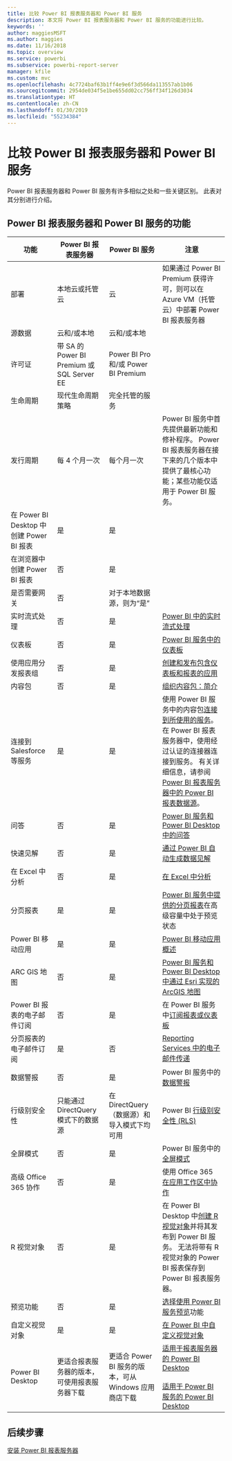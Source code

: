 ```yaml
---
title: 比较 Power BI 报表服务器和 Power BI 服务
description: 本文将 Power BI 报表服务器和 Power BI 服务的功能进行比较。
keywords: ''
author: maggiesMSFT
ms.author: maggies
ms.date: 11/16/2018
ms.topic: overview
ms.service: powerbi
ms.subservice: powerbi-report-server
manager: kfile
ms.custom: mvc
ms.openlocfilehash: 4c7724baf63b1ff4e9e6f3d566da113557ab1b06
ms.sourcegitcommit: 2954de034f5e1be655dd02cc756ff34f126d3034
ms.translationtype: HT
ms.contentlocale: zh-CN
ms.lasthandoff: 01/30/2019
ms.locfileid: "55234384"
---
```

# <a name="comparing-power-bi-report-server-and-the-power-bi-service"></a>比较 Power BI 报表服务器和 Power BI 服务

Power BI 报表服务器和 Power BI 服务有许多相似之处和一些关键区别。 此表对其分别进行介绍。

## <a name="features-of-power-bi-report-server-and-the-power-bi-service"></a>Power BI 报表服务器和 Power BI 服务的功能

| 功能 | Power BI 报表服务器 | Power BI 服务 | 注意
|---------|---------|---------|---------|
| 部署 | 本地云或托管云 | 云 | 如果通过 Power BI Premium 获得许可，则可以在 Azure VM（托管云）中部署 Power BI 报表服务器
| 源数据 | 云和/或本地 | 云和/或本地 |  
| 许可证 | 带 SA 的 Power BI Premium 或 SQL Server EE | Power BI Pro 和/或 Power BI Premium |  
| 生命周期 | 现代生命周期策略 | 完全托管的服务 |  
| 发行周期 | 每 4 个月一次 | 每个月一次 | Power BI 服务中首先提供最新功能和修补程序。 Power BI 报表服务器在接下来的几个版本中提供了最核心功能；某些功能仅适用于 Power BI 服务。
| 在 Power BI Desktop 中创建 Power BI 报表 | 是 | 是 |  
| 在浏览器中创建 Power BI 报表 | 否 | 是 |  
| 是否需要网关 | 否 | 对于本地数据源，则为“是” |  
| 实时流式处理 | 否 | 是 | [Power BI 中的实时流式处理](../service-real-time-streaming.md)
| 仪表板 | 否 | 是 | [Power BI 服务中的仪表板](../consumer/end-user-dashboards.md) 
| 使用应用分发报表组 | 否 | 是 | [创建和发布包含仪表板和报表的应用](../service-create-distribute-apps.md) 
| 内容包 | 否 | 是 | [组织内容包：简介](../service-organizational-content-pack-introduction.md) 
| 连接到 Salesforce 等服务 | 是 | 是 | 使用 Power BI 服务中的内容包[连接到所使用的服务](../service-connect-to-services.md)。 在 Power BI 报表服务器中，使用经过认证的连接器连接到服务。 有关详细信息，请参阅 [Power BI 报表服务器中的 Power BI 报表数据源](data-sources.md)。
| 问答 | 否 | 是 | [Power BI 服务和 Power BI Desktop 中的问答](../consumer/end-user-q-and-a.md) 
| 快速见解 | 否 | 是 | [通过 Power BI 自动生成数据见解](../consumer/end-user-insights.md) 
| 在 Excel 中分析 | 否 | 是 | [在 Excel 中分析](../service-analyze-in-excel.md) 
| 分页报表 | 是 | 是 | [Power BI 服务中提供的分页报表](../paginated-reports-report-builder-power-bi.md)在高级容量中处于预览状态
| Power BI 移动应用 | 是 | 是 | [Power BI 移动应用概述](../consumer/mobile/mobile-apps-for-mobile-devices.md) 
| ARC GIS 地图 | 否 | 是 | [Power BI 服务和 Power BI Desktop 中通过 Esri 实现的 ArcGIS 地图](../visuals/power-bi-visualization-arcgis.md)
| Power BI 报表的电子邮件订阅 | 否 | 是 | 在 Power BI 服务中[订阅报表或仪表板](../consumer/end-user-subscribe.md) 
| 分页报表的电子邮件订阅 | 是 | 否 | [Reporting Services 中的电子邮件传递](https://docs.microsoft.com/sql/reporting-services/subscriptions/e-mail-delivery-in-reporting-services)  
| 数据警报 | 否 | 是 | Power BI 服务中的[数据警报](../service-set-data-alerts.md)
| 行级别安全性 | 只能通过 DirectQuery 模式下的数据源 | 在 DirectQuery（数据源）和导入模式下均可用 | Power BI [行级别安全性 (RLS)](../service-admin-rls.md) 
| 全屏模式 | 否 | 是 | Power BI 服务中的[全屏模式](../consumer/end-user-focus.md) 
| 高级 Office 365 协作 | 否 | 是 | 使用 Office 365 [在应用工作区中协作](../service-collaborate-power-bi-workspace.md) 
| R 视觉对象 | 否 | 是 | 在 Power BI Desktop 中[创建 R 视觉对象](../desktop-r-visuals.md)并将其发布到 Power BI 服务。 无法将带有 R 视觉对象的 Power BI 报表保存到 Power BI 报表服务器。  
| 预览功能 | 否 | 是 | [选择使用 Power BI 服务预览](../consumer/end-user-preview-features.md)功能 
| 自定义视觉对象 | 是 | 是 | [在 Power BI 中自定义视觉对象](../power-bi-custom-visuals.md) 
| Power BI Desktop | 更适合报表服务器的版本，可使用报表服务器下载 | 更适合 Power BI 服务的版本，可从 Windows 应用商店下载 | [适用于报表服务器的 Power BI Desktop](https://powerbi.microsoft.com/report-server/) <br><br> [适用于 Power BI 服务的 Power BI Desktop](http://aka.ms/pbidesktopstore)

## <a name="next-steps"></a>后续步骤
[安装 Power BI 报表服务器](install-report-server.md)  



